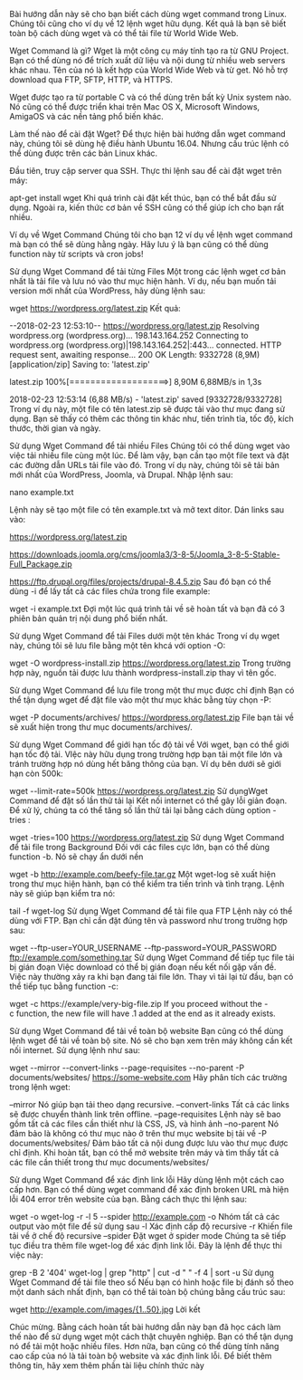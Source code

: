Bài hướng dẫn này sẽ cho bạn biết cách dùng wget command trong Linux. Chúng tôi cũng cho ví dụ về 12 lệnh wget hữu dụng. Kết quả là bạn sẽ biết toàn bộ cách dùng wget và có thể tải file từ World Wide Web.

Wget Command là gì?
Wget là một công cụ máy tính tạo ra từ GNU Project. Bạn có thể dùng nó để trích xuất dữ liệu và nội dung từ nhiều web servers khác nhau. Tên của nó là kết hợp của World Wide Web và từ get. Nó hỗ trợ download qua FTP, SFTP, HTTP, và HTTPS.

Wget được tạo ra từ portable C và có thể dùng trên bất kỳ Unix system nào. Nó cũng có thể được triển khai trên Mac OS X, Microsoft Windows, AmigaOS và các nền tảng phổ biến khác.

Làm thế nào để cài đặt Wget?
Để thực hiện bài hướng dẫn wget command này, chúng tôi sẽ dùng hệ điều hành Ubuntu 16.04. Nhưng cấu trúc lệnh có thể dùng được trên các bản Linux khác.

Đầu tiên, truy cập server qua SSH. Thực thi lệnh sau để cài đặt wget trên máy:

apt-get install wget
Khi quá trình cài đặt kết thúc, bạn có thể bắt đầu sử dụng. Ngoài ra, kiến thức cơ bản về SSH cũng có thể giúp ích cho bạn rất nhiều.

Ví dụ về Wget Command
Chúng tôi cho bạn 12 ví dụ về lệnh wget command mà bạn có thể sẽ dùng hằng ngày. Hãy lưu ý là bạn cũng có thể dùng function này từ scripts và cron jobs!

Sử dụng Wget Command để tải từng Files
Một trong các lệnh wget cơ bản nhất là tải file và lưu nó vào thư mục hiện hành. Ví dụ, nếu bạn muốn tải version mới nhất của WordPress, hãy dùng lệnh sau:

wget https://wordpress.org/latest.zip
Kết quả:

--2018-02-23 12:53:10-- https://wordpress.org/latest.zip
Resolving wordpress.org (wordpress.org)... 198.143.164.252
Connecting to wordpress.org (wordpress.org)|198.143.164.252|:443... connected.
HTTP request sent, awaiting response... 200 OK
Length: 9332728 (8,9M) [application/zip]
Saving to: 'latest.zip'

latest.zip 100%[===================>] 8,90M 6,88MB/s in 1,3s

2018-02-23 12:53:14 (6,88 MB/s) - 'latest.zip' saved [9332728/9332728]
Trong ví dụ này, một file có tên latest.zip sẽ được tải vào thư mục đang sử dụng. Bạn sẽ thấy có thêm các thông tin khác như, tiến trình tỉa, tốc độ, kích thước, thời gian và ngày.

Sử dụng Wget Command để tải nhiều Files
Chúng tôi có thể dùng wget vào việc tải nhiều file cùng một lúc. Để làm vậy, bạn cần tạo một file text và đặt các đường dẫn URLs tải file vào đó. Trong ví dụ này, chúng tôi sẽ tải bản mới nhất của WordPress, Joomla, và Drupal. Nhập lệnh sau:

nano example.txt


Lệnh này sẽ tạo một file có tên example.txt và mở text ditor. Dán links sau vào:

https://wordpress.org/latest.zip

https://downloads.joomla.org/cms/joomla3/3-8-5/Joomla_3-8-5-Stable-Full_Package.zip

https://ftp.drupal.org/files/projects/drupal-8.4.5.zip
Sau đó bạn có thể dùng -i để lấy tất cả các files chứa trong file example:

wget -i example.txt
Đợi một lúc quá trình tải về sẽ hoàn tất và bạn đã có 3 phiên bản quản trị nội dung phổ biến nhất.

Sử dụng Wget Command để tải Files dưới một tên khác
Trong ví dụ wget này, chúng tôi sẽ lưu file bằng một tên khcá với option -O:

wget -O wordpress-install.zip https://wordpress.org/latest.zip
Trong trường hợp này, nguồn tải được lưu thành wordpress-install.zip thay vì tên gốc.

Sử dụng Wget Command để lưu file trong một thư mục được chỉ định
Bạn có thể tận dụng wget để đặt file vào một thư mục khác bằng tùy chọn -P:

wget -P documents/archives/ https://wordpress.org/latest.zip
File bạn tải về sẽ xuất hiện trong thư mục documents/archives/.

Sử dụng Wget Command để giới hạn tốc độ tải về
Với wget, bạn có thể giới hạn tốc độ tải. VIệc này hữu dụng trong trường hợp bạn tải một file lớn và tránh trường hợp nó dùng hết băng thông của bạn. Ví dụ bên dưới sẽ giới hạn còn 500k:

wget --limit-rate=500k https://wordpress.org/latest.zip
Sử dụngWget Command để đặt số lần thử tải lại
Kết nối internet có thể gây lỗi giản đoạn. Để xử lý, chúng ta có thể tăng số lần thử tải lại bằng cách dùng option -tries :

wget -tries=100 https://wordpress.org/latest.zip
Sử dụng Wget Command để tải file trong Background
Đối với các files cực lớn, bạn có thể dùng function -b. Nó sẽ chạy ẩn dưới nền

wget -b http://example.com/beefy-file.tar.gz
Một wget-log sẽ xuất hiện trong thư mục hiện hành, bạn có thể kiểm tra tiến trình và tình trạng. Lệnh này sẽ giúp bạn kiểm tra nó:

tail -f wget-log
Sử dụng Wget Command để tải file qua FTP
Lệnh này có thể dùng với FTP. Bạn chỉ cần đặt đúng tên và password như trong trường hợp sau:

wget --ftp-user=YOUR_USERNAME --ftp-password=YOUR_PASSWORD ftp://example.com/something.tar
Sử dụng Wget Command để tiếp tục file tải bị gián đoạn
Việc download có thể bị gián đoạn nếu kết nối gặp vấn đề. Việc này thường xảy ra khi bạn đang tải file lớn. Thay vì tải lại từ đầu, bạn có thể tiếp tục bằng function -c:

wget -c https://example/very-big-file.zip
If you proceed without the -c function, the new file will have .1 added at the end as it already exists.

Sử dụng Wget Command để tải về toàn bộ website
Bạn cũng có thể dùng lệnh wget để tải về toàn bộ site. Nó sẽ cho bạn xem trên máy không cần kết nối internet. Sử dụng lệnh như sau:

wget --mirror --convert-links --page-requisites --no-parent -P documents/websites/ https://some-website.com
Hãy phân tích các trường trong lệnh wget:

–mirror	Nó giúp bạn tải theo dạng recursive.
–convert-links	Tất cả các links sẽ được chuyển thành link trên offline.
–page-requisites	Lệnh này sẽ bao gồm tất cả các files cần thiết như là CSS, JS, và hình ảnh
–no-parent	Nó đảm bảo là không có thư mục nào ở trên thư mục website bị tải về
-P documents/websites/	Đảm bảo tất cả nội dung được lưu vào thư mục được chỉ định.
Khi hoàn tất, bạn có thể mở website trên máy và tìm thấy tất cả các file cần thiết trong thư mục documents/websites/

Sử dụng Wget Command để xác định link lỗi
Hãy dùng lệnh một cách cao cấp hơn. Bạn có thể dùng wget command để xác định broken URL mà hiện lỗi 404 error trên website của bạn. Bằng cách thực thi lệnh sau:

wget -o wget-log -r -l 5 --spider http://example.com
-o	Nhóm tất cả các output vào một file để sử dụng sau
-l	Xác định cấp độ recursive
-r	Khiến file tải về ở chế độ recursive
–spider	Đặt wget ở spider mode
Chúng ta sẽ tiếp tục điều tra thêm file wget-log để xác định link lỗi. Đây là lệnh để thực thi việc này:

grep -B 2 '404' wget-log | grep "http" | cut -d " " -f 4 | sort -u
Sử dụng Wget Command để tải file theo số
Nếu bạn có hình hoặc file bị đánh số theo một danh sách nhất định, bạn có thể tải toàn bộ chúng bằng cấu trúc sau:

wget http://example.com/images/{1..50}.jpg
Lời kết

Chúc mừng. Bằng cách hoàn tất bài hướng dẫn này bạn đã học cách làm thế nào để sử dụng wget một cách thật chuyên nghiệp. Bạn có thể tận dụng nó để tải một hoặc nhiều files. Hơn nữa, bạn cũng có thể dùng tính năng cao cấp của nó là tải toàn bộ website và xác định link lỗi. Để biết thêm thông tin, hãy xem thêm phần tài liệu chính thức này
